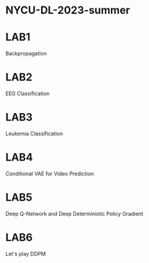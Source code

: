# NYCU-DL-2023-summer
# LAB1
Backpropagation

# LAB2
EEG Classification

# LAB3
Leukemia Classification

# LAB4
Conditional VAE for Video Prediction

# LAB5
Deep Q-Network and Deep Deterministic Policy Gradient

# LAB6
Let's play DDPM
